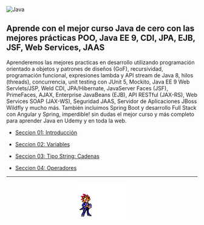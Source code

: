 ![Java](https://img.shields.io/badge/java-%23ED8B00.svg?style=for-the-badge&logo=java&logoColor=white)

##  Aprende con el mejor curso Java de cero con las mejores prácticas POO, Java EE 9, CDI, JPA, EJB, JSF, Web Services, JAAS

Aprenderemos las mejores practicas en desarrollo utilizando programación orientado a objetos y patrones de diseños (GoF), recursividad, programación funcional, expresiones lambda y API stream de Java 8, hilos (threads), concurrencia, unit testing con JUnit 5, Mockito, Java EE 9 Web Servlets/JSP, Weld CDI, JPA/Hibernate, JavaServer Faces (JSF), PrimeFaces, AJAX, Enterprise JavaBeans (EJB), API RESTful (JAX-RS), Web Services SOAP (JAX-WS), Seguridad JAAS, Servidor de Aplicaciones JBoss Wildfly y mucho más. También incluimos Spring Boot y desarrollo Full Stack con Angular y Spring, imperdible! sin dudas el mejor curso y más completo para aprender Java en Udemy y en toda la web.

- [Seccion 01: Introducción](src/Conceptos/Introduccion.md)

- [Seccion 02: Variables](src/Conceptos/Variables.md)

- [Seccion 03: Tipo String: Cadenas](src/Conceptos/String.md)

- [Seccion 04: Operadores](src/Conceptos/Operadores.md)

---

<div align="center">
<img src="src/img/100.gif">
</div>
